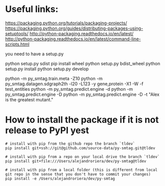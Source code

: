 
# Useful links:

https://packaging.python.org/tutorials/packaging-projects/
https://packaging.python.org/guides/distributing-packages-using-setuptools/
http://python-packaging.readthedocs.io/en/latest/
http://python-packaging.readthedocs.io/en/latest/command-line-scripts.html

you need to have a setup.py

python setup.py sdist
pip install wheel
python setup.py bdist_wheel
python setup.py install
python setup.py develop





python -m py_smtag.train.meta -Z10
python -m py_smtag.datagen.sdgraph2th -l20 -L123 -y gene,protein -X1 -W -f test_entities
python -m py_smtag.predict.engine -d
python -m py_smtag.predict.engine -D
python -m py_smtag.predict.engine -D -t "Alex is the greatest mutant."



# How to install the package if it is not release to PyPI yest

```
# install with pip from the github repo the branch `tldev`
pip install git+ssh://git@github.com/source-data/py-smtag.git@tldev

# install with pip from a repo on your local drive the branch `tldev`
pip install git+file:///Users/alejandroriera/dev/py-smtag@tldev

# install with pip from a local folder (this is different from local git repo in the sense that you don't have to commit your changes)
pip install -e /Users/alejandroriera/dev/py-smtag
```
